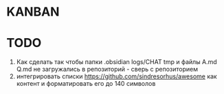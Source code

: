 # KANBAN


# TODO

  1. Как сделать так чтобы папки .obsidian logs/CHAT tmp и файлы A.md Q.md не загружались в репозиторий - сверь с репозиторием
2. интегрировать списки https://github.com/sindresorhus/awesome как контент и форматировать его до 140 символов
